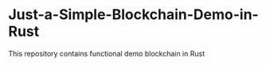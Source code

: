 # Just-a-Simple-Blockchain-Demo-in-Rust
This repository contains functional demo blockchain in Rust 
